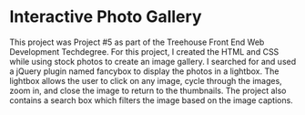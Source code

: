 # Interactive Photo Gallery

This project was Project #5 as part of the Treehouse Front End Web Development Techdegree. For this project, I created the HTML and CSS while using stock photos to create an image gallery. I searched for and used a jQuery plugin named fancybox to display the photos in a lightbox. The lightbox allows the user to click on any image, cycle through the images, zoom in, and close the image to return to the thumbnails. The project also contains a search box which filters the image based on the image captions. 

